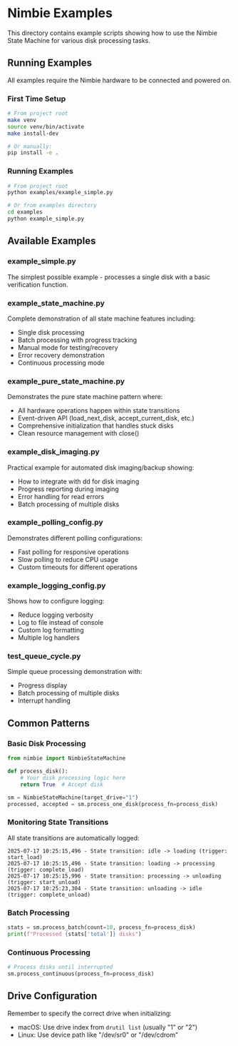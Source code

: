 # Nimbie Examples

This directory contains example scripts showing how to use the Nimbie State Machine for various disk processing tasks.

## Running Examples

All examples require the Nimbie hardware to be connected and powered on.

### First Time Setup
```bash
# From project root
make venv
source venv/bin/activate
make install-dev

# Or manually:
pip install -e .
```

### Running Examples
```bash
# From project root
python examples/example_simple.py

# Or from examples directory
cd examples
python example_simple.py
```

## Available Examples

### example_simple.py
The simplest possible example - processes a single disk with a basic verification function.

### example_state_machine.py
Complete demonstration of all state machine features including:
- Single disk processing
- Batch processing with progress tracking
- Manual mode for testing/recovery
- Error recovery demonstration
- Continuous processing mode

### example_pure_state_machine.py
Demonstrates the pure state machine pattern where:
- All hardware operations happen within state transitions
- Event-driven API (load_next_disk, accept_current_disk, etc.)
- Comprehensive initialization that handles stuck disks
- Clean resource management with close()

### example_disk_imaging.py
Practical example for automated disk imaging/backup showing:
- How to integrate with dd for disk imaging
- Progress reporting during imaging
- Error handling for read errors
- Batch processing of multiple disks

### example_polling_config.py
Demonstrates different polling configurations:
- Fast polling for responsive operations
- Slow polling to reduce CPU usage
- Custom timeouts for different operations

### example_logging_config.py
Shows how to configure logging:
- Reduce logging verbosity
- Log to file instead of console
- Custom log formatting
- Multiple log handlers

### test_queue_cycle.py
Simple queue processing demonstration with:
- Progress display
- Batch processing of multiple disks
- Interrupt handling

## Common Patterns

### Basic Disk Processing
```python
from nimbie import NimbieStateMachine

def process_disk():
    # Your disk processing logic here
    return True  # Accept disk

sm = NimbieStateMachine(target_drive="1")
processed, accepted = sm.process_one_disk(process_fn=process_disk)
```

### Monitoring State Transitions
All state transitions are automatically logged:
```
2025-07-17 10:25:15,496 - State transition: idle -> loading (trigger: start_load)
2025-07-17 10:25:15,496 - State transition: loading -> processing (trigger: complete_load)
2025-07-17 10:25:15,996 - State transition: processing -> unloading (trigger: start_unload)
2025-07-17 10:25:23,304 - State transition: unloading -> idle (trigger: complete_unload)
```

### Batch Processing
```python
stats = sm.process_batch(count=10, process_fn=process_disk)
print(f"Processed {stats['total']} disks")
```

### Continuous Processing
```python
# Process disks until interrupted
sm.process_continuous(process_fn=process_disk)
```

## Drive Configuration

Remember to specify the correct drive when initializing:
- macOS: Use drive index from `drutil list` (usually "1" or "2")
- Linux: Use device path like "/dev/sr0" or "/dev/cdrom"